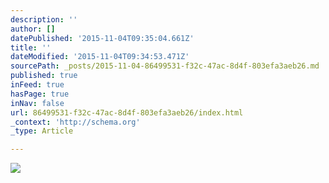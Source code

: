 ```yaml
---
description: ''
author: []
datePublished: '2015-11-04T09:35:04.661Z'
title: ''
dateModified: '2015-11-04T09:34:53.471Z'
sourcePath: _posts/2015-11-04-86499531-f32c-47ac-8d4f-803efa3aeb26.md
published: true
inFeed: true
hasPage: true
inNav: false
url: 86499531-f32c-47ac-8d4f-803efa3aeb26/index.html
_context: 'http://schema.org'
_type: Article

---
```

![](https://the-grid-user-content.s3-us-west-2.amazonaws.com/37e71590-1dbb-47ad-8467-c240a3a102f3.png)